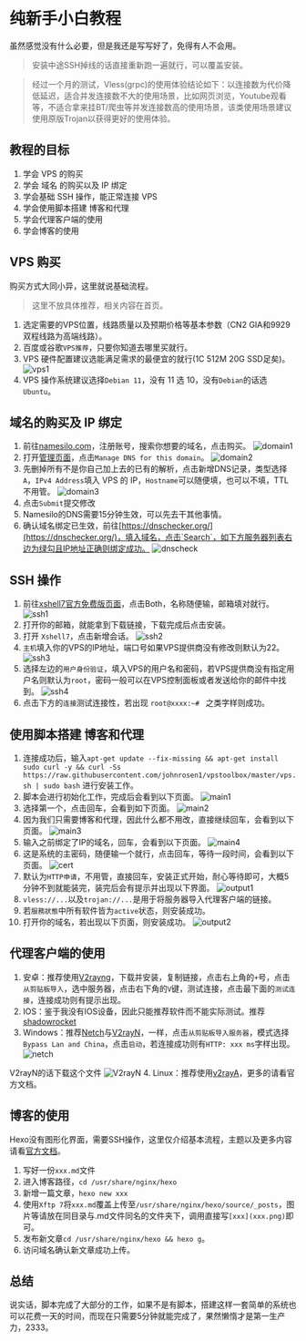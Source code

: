 # 纯新手小白教程

虽然感觉没有什么必要，但是我还是写写好了，免得有人不会用。

> 安装中途SSH掉线的话直接重新跑一遍就行，可以覆盖安装。

> 经过一个月的测试，Vless(grpc)的使用体验结论如下：以连接数为代价降低延迟，适合并发连接数不大的使用场景，比如网页浏览，Youtube观看等，不适合拿来挂BT/爬虫等并发连接数高的使用场景，该类使用场景建议使用原版Trojan以获得更好的使用体验。

## 教程的目标

1. 学会 VPS 的购买
2. 学会 域名 的购买以及 IP 绑定
3. 学会基础 SSH 操作，能正常连接 VPS
4. 学会使用脚本搭建 博客和代理
5. 学会代理客户端的使用
6. 学会博客的使用

## VPS 购买

购买方式大同小异，这里就说基础流程。

> 这里不放具体推荐，相关内容在首页。

1. 选定需要的VPS位置，线路质量以及预期价格等基本参数（CN2 GIA和9929双程线路为高端线路）。
2. 百度或谷歌`VPS推荐`，只要你知道去哪里买就行。
3. VPS 硬件配置建议选能满足需求的最便宜的就行(1C 512M 20G SSD足矣)。
![vps1](images/vps1.png)
4. VPS 操作系统建议选择`Debian 11`，没有 11 选 10，没有`Debian`的话选`Ubuntu`。

## 域名的购买及 IP 绑定

1. 前往[namesilo.com](https://www.namesilo.com/?rid=685fb47qi)，注册账号，搜索你想要的域名，点击购买。
![domain1](images/domain1.png)
2. 打开[管理页面](https://www.namesilo.com/account_domains.php)，点击`Manage DNS for this domain`。
![domain2](images/domain2.png)
3. 先删掉所有不是你自己加上去的已有的解析，点击新增DNS记录，类型选择`A`，`IPv4 Address`填入 VPS 的 IP，`Hostname`可以随便填，也可以不填，TTL不用管。
![domain3](images/domain3.png)
4. 点击`Submit`提交修改
5. Namesilo的DNS需要15分钟生效，可以先去干其他事情。
6. 确认域名绑定已生效，前往[https://dnschecker.org/](https://dnschecker.org/)，填入域名，点击`Search`，如下方服务器列表右边为绿勾且IP地址正确则绑定成功。
![dnscheck](images/dnscheck.png)


## SSH 操作

1. 前往[xshell7官方免费版页面](https://www.netsarang.com/en/free-for-home-school/)，点击Both，名称随便输，邮箱填对就行。
![ssh1](images/ssh1.png)
2. 打开你的邮箱，就能拿到下载链接，下载完成后点击安装。
3. 打开 `Xshell7`，点击新增会话。
![ssh2](images/ssh2.png)
4. `主机`填入你的VPS的IP地址，端口号如果VPS提供商没有修改则默认为22。
![ssh3](images/ssh3.png)
5. 选择左边的`用户身份验证`，填入VPS的用户名和密码，若VPS提供商没有指定用户名则默认为`root`，密码一般可以在VPS控制面板或者发送给你的邮件中找到。
![ssh4](images/ssh4.png)
6. 点击下方的`连接`测试连接性，若出现 `root@xxxx:~# ` 之类字样则成功。

## 使用脚本搭建 博客和代理

1. 连接成功后，输入`apt-get update --fix-missing && apt-get install sudo curl -y && curl -Ss https://raw.githubusercontent.com/johnrosen1/vpstoolbox/master/vps.sh | sudo bash` 进行安装工作。
2. 脚本会进行初始化工作，完成后会看到以下页面。
![main1](images/main1.png)
3. 选择第一个，点击回车，会看到如下页面。
![main2](images/main2.png)
4. 因为我们只需要博客和代理，因此什么都不用改，直接继续回车，会看到以下页面。
![main3](images/main3.png)
5. 输入之前绑定了IP的域名，回车，会看到以下页面。
![main4](images/main4.png)
6. 这是系统的主密码，随便输一个就行，点击回车，等待一段时间，会看到以下页面。
![cert](images/cert.png)
7. 默认为`HTTP申请`，不用管，直接回车，安装正式开始，耐心等待即可，大概5分钟不到就能装完，装完后会有提示并出现以下界面。
![output1](images/output1.png)
8. `vless://...`以及`trojan://...`是用于将服务器导入代理客户端的链接。
9. 若`服務狀態`中所有软件皆为`active`状态，则安装成功。
10. 打开你的域名，若出现以下页面，则安装成功。
![output2](images/output2.png)

## 代理客户端的使用

1. 安卓：推荐使用[V2rayng](https://github.com/2dust/v2rayNG)，下载并安装，复制链接，点击右上角的`+`号，点击`从剪贴板导入`，选中服务器，点击右下角的`V`键，测试连接，点击最下面的`测试连接`，连接成功则有提示出现。
2. IOS：鉴于我没有IOS设备，因此只能推荐软件而不能实际测试。推荐[shadowrocket](https://apps.apple.com/us/app/shadowrocket/id932747118)
3. Windows：推荐[Netch](https://github.com/NetchX/Netch)与[V2rayN](https://github.com/2dust/v2rayN/releases/latest)，一样，点击`从剪贴板导入服务器`，模式选择`Bypass Lan and China`，点击`启动`，若连接成功则有`HTTP: xxx ms`字样出现。
![netch](images/netch.png)

V2rayN的话下载这个文件
![V2rayN](images/V2rayn.png)
4. Linux：推荐使用[v2rayA](https://github.com/v2rayA/v2rayA)，更多的请看官方文档。

## 博客的使用

Hexo没有图形化界面，需要SSH操作，这里仅介绍基本流程，主题以及更多内容请看[官方文档](https://hexo.io/zh-cn/)。

1. 写好一份`xxx.md`文件
2. 进入博客路径，`cd /usr/share/nginx/hexo`
3. 新增一篇文章，`hexo new xxx`
4. 使用`Xftp 7`将`xxx.md`覆盖上传至`/usr/share/nginx/hexo/source/_posts`，图片等请放在同目录与.md文件同名的文件夹下，调用直接写`[xxx](xxx.png)`即可。
5. 发布新文章`cd /usr/share/nginx/hexo && hexo g`。
6. 访问域名确认新文章成功上传。

## 总结

说实话，脚本完成了大部分的工作，如果不是有脚本，搭建这样一套简单的系统也可以花费一天的时间，而现在只需要5分钟就能完成了，果然懒惰才是第一生产力，2333。